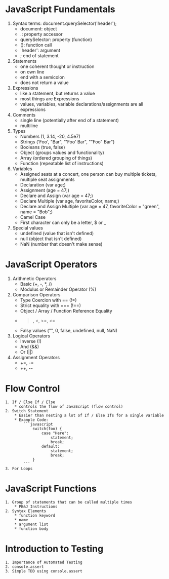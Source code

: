# JavaScript Fundamentals
1. Syntax terms: document.querySelector('header');
	* document: object
	* .: property accessor
	* querySelector: property (function)
	* (): function call
	* 'header': argument
	* ; end of statement
2. Statements
	* one coherent thought or instruction
	* on own line
	* end with a semicolon
	* does not return a value
3. Expressions
	* like a statement, but returns a value
	* most things are Expressions
	* values, variables, variable declarations/assignments are all expressions
3. Comments
	* single line (potentially after end of a statement)
	* multiline
4. Types
	* Numbers (1, 3.14, -20, 4.5e7)
	* Strings ('Foo', "Bar", "'Foo' Bar", "\"Foo\" Bar")
	* Booleans (true, false)
	* Object (groups values and functionality)
	* Array (ordered grouping of things)
	* Function (repeatable list of instructions)
5. Variables
	* Assigned seats at a concert, one person can buy multiple tickets, multiple seat assignments
	* Declaration (var age;)
	* Assignment (age = 47;)
	* Declare and Assign (var age = 47;)
	* Declare Multiple (var age, favoriteColor, name;)
	* Declare and Assign Multiple (var age = 47, favoriteColor = "green", name = "Bob";)
	* Camel Case
	* First character can only be a letter, $ or _
6. Special values
	* undefined (value that isn't defined)
	* null (object that isn't defined)
	* NaN (number that doesn't make sense)

# JavaScript Operators
1. Arithmetic Operators
	* Basic (+, -, \*, /)
	* Modulus or Remainder Operator (%)
2. Comparison Operators
	* Type Coercion with == (!=)
	* Strict equality with === (!==)
	* Object / Array / Function Reference Equality
	* >, <, >=, <=
	* Falsy values ("", 0, false, undefined, null, NaN)
3. Logical Operators
	* Inverse (!)
	* And (&&)
	* Or (||)
4. Assignment Operators
	* +=, -=
	* ++, --		

# Flow Control
	1. If / Else If / Else
		* controls the flow of JavaScript (flow control)
	2. Switch Statement
		* Easier than nesting a lot of If / Else Ifs for a single variable
		* Example Code:
			```javascript
				switch(foo) {
					case "Here":
						statement;
						break;
					default:
						statement;
						break;
				}
			```
	3. For Loops

# JavaScript Functions
	1. Group of statements that can be called multiple times
		* PB&J Instructions
	2. Syntax Elements
		* function keyword
		* name
		* argument list
		* function body

# Introduction to Testing
	1. Importance of Automated Testing
	2. console.assert
	3. Simple TDD using console.assert

